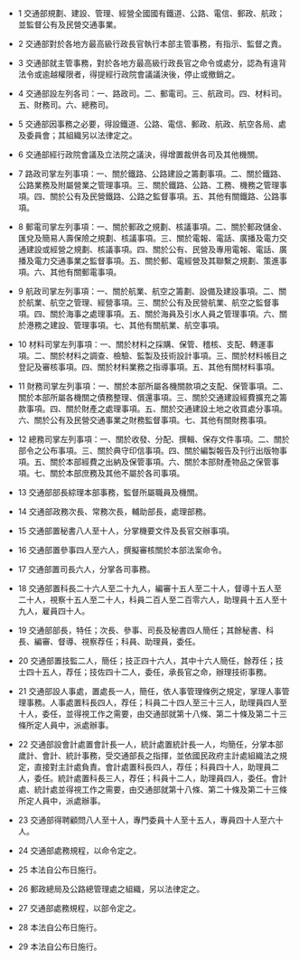 * 1 交通部規劃、建設、管理、經營全國國有鐵道、公路、電信、郵政、航政；並監督公有及民營交通事業。

* 2 交通部對於各地方最高級行政長官執行本部主管事務，有指示、監督之責。

* 3 交通部就主管事務，對於各地方最高級行政長官之命令或處分，認為有違背法令或逾越權限者，得提經行政院會議議決後，停止或撤銷之。

* 4 交通部設左列各司：一、路政司。二、郵電司。三、航政司。四、材料司。五、財務司。六、總務司。

* 5 交通部因事務之必要，得設鐵道、公路、電信、郵政、航政、航空各局、處及委員會；其組織另以法律定之。

* 6 交通部經行政院會議及立法院之議決，得增置裁併各司及其他機關。

* 7 路政司掌左列事項：一、關於鐵路、公路建設之籌劃事項。二、關於鐵路、公路業務及附屬營業之管理事項。三、關於鐵路、公路、工務、機務之管理事項。四、關於公有及民營鐵路、公路之監督事項。五、其他有關鐵路、公路事項。

* 8 郵電司掌左列事項：一、關於郵政之規劃、核議事項。二、關於郵政儲金、匯兌及簡易人壽保險之規劃、核議事項。三、關於電報、電話、廣播及電力交通建設或經營之規劃、核議事項。四、關於公有、民營及專用電報、電話、廣播及電力交通事業之監督事項。五、關於郵、電經營及其聯繫之規劃、策進事項。六、其他有關郵電事項。

* 9 航政司掌左列事項：一、關於航業、航空之籌劃、設備及建設事項。二、關於航業、航空之管理、經營事項。三、關於公有及民營航業、航空之監督事項。四、關於海事之處理事項。五、關於海員及引水人員之管理事項。六、關於港務之建設、管理事項。七、其他有關航業、航空事項。

* 10 材料司掌左列事項：一、關於材料之採購、保管、稽核、支配、轉運事項。二、關於材料之調查、檢驗、監製及技術設計事項。三、關於材料帳目之登記及審核事項。四、關於材料業務之指導事項。五、其他有關材料事項。

* 11 財務司掌左列事項：一、關於本部所屬各機關款項之支配、保管事項。二、關於本部所屬各機關之債務整理、償還事項。三、關於交通建設經費擴充之籌款事項。四、關於財產之處理事項。五、關於交通建設土地之收買處分事項。六、關於公有及民營交通事業之財務監督事項。七、其他有關財務事項。

* 12 總務司掌左列事項：一、關於收發、分配、撰輯、保存文件事項。二、關於部令之公布事項。三、關於典守印信事項。四、關於編製報告及刊行出版物事項。五、關於本部經費之出納及保管事項。六、關於本部財產物品之保管事項。七、關於本部庶務及其他不屬於各司事項。

* 13 交通部部長綜理本部事務，監督所屬職員及機關。

* 14 交通部政務次長、常務次長，輔助部長，處理部務。

* 15 交通部置秘書八人至十人，分掌機要文件及長官交辦事項。

* 16 交通部置參事四人至六人，撰擬審核關於本部法案命令。

* 17 交通部置司長六人，分掌各司事務。

* 18 交通部置科長二十六人至二十九人，編審十五人至二十人，督導十五人至二十人，視察十五人至二十人，科員二百人至二百零六人，助理員十五人至十九人，雇員四十人。

* 19 交通部部長，特任；次長、參事、司長及秘書四人簡任；其餘秘書、科長、編審、督導、視察荐任；科員、助理員，委任。

* 20 交通部置技監二人，簡任；技正四十六人，其中十六人簡任，餘荐任；技士四十五人，荐任；技佐四十二人，委任，承長官之命，辦理技術事務。

* 21 交通部設人事處，置處長一人，簡任，依人事管理條例之規定，掌理人事管理事務。人事處置科長四人，荐任；科員二十四人至三十三人，助理員四人至十人，委任，並得視工作之需要，由交通部就第十八條、第二十條及第二十三條所定人員中，派處辦事。

* 22 交通部設會計處置會計長一人，統計處置統計長一人，均簡任，分掌本部歲計、會計、統計事務，受交通部長之指揮，並依國民政府主計處組織法之規定，直接對主計處負責。會計處置科長四人，荐任；科員四十人，助理員二人，委任。統計處置科長三人，荐任；科員十二人，助理員四人，委任。會計處、統計處並得視工作之需要，由交通部就第十八條、第二十條及第二十三條所定人員中，派處辦事。

* 23 交通部得聘顧問八人至十人，專門委員十人至十五人，專員四十人至六十人。

* 24 交通部處務規程，以命令定之。

* 25 本法自公布日施行。

* 26 郵政總局及公路總管理處之組織，另以法律定之。

* 27 交通部處務規程，以部令定之。

* 28 本法自公布日施行。

* 29 本法自公布日施行。

